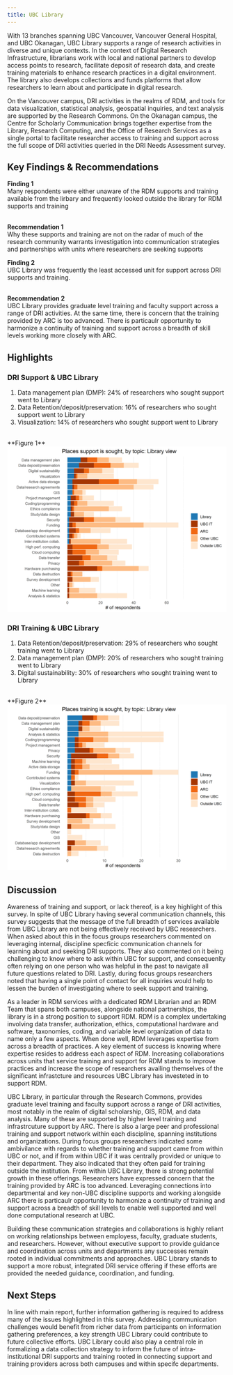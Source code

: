 ```yaml
---
title: UBC Library
---
```


With 13 branches spanning UBC Vancouver, Vancouver General Hospital, and UBC Okanagan, UBC Library supports a range of research activities in diverse and unique contexts. In the context of Digital Research Infrastructure, librarians work with local and national partners to develop access points to research, facilitate deposit of research data, and create training materials to enhance research practices in a digital environment. The library also develops collections and funds platforms that allow researchers to learn about and participate in digital research.

On the Vancouver campus, DRI activities in the realms of RDM, and tools for data visualization, statistical analysis, geospatial inquiries, and text analysis are supported by the Research Commons. On the Okanagan campus, the Centre for Scholarly Communication brings together expertise from the Library, Research Computing, and the Office of Research Services as a single portal to facilitate researcher access to training and support across the full scope of DRI activities queried in the DRI Needs Assessment survey.

## Key Findings & Recommendations

<div class="recommendation">
 <b>Finding 1</b>
<br>
Many respondents were either unaware of the RDM supports and training available from the lirbary and frequently looked outside the library for RDM supports and training
  
  <br>
  <br>

  <b>Recommendation 1</b> 
<br>
 Why these supports and training are not on the radar of much of the research community warrants investigation into communication strategies and partnerships with units where researchers are seeking supports
 </div>

<div class="recommendation">
<b>Finding 2</b>
  <br>
  UBC Library was frequently the least accessed unit for support across DRI supports and training.
  
  <br>
  <br>

  <b>Recommendation 2</b>
<br>
UBC Library provides graduate level training and faculty support across a range of DRI activities. At the same time, there is concern that the training provided by ARC is too advanced. There is particaulr opportunity to harmonize a continuity of training and support across a breadth of skill levels working more closely with ARC.
  </div>
  
## Highlights

### DRI Support & UBC Library

1. Data management plan (DMP): 24% of researchers who sought support went to Library 
2. Data Retention/deposit/preservation: 16% of researchers who sought support went to Library 
3. Visualization: 14% of researchers who sought support went to Library 

<br/>
**Figure 1**

<img class="graph" alt="Places support is sought" src="graphs/Library_support_where.png">

### DRI Training & UBC Library 

1. Data Retention/deposit/preservation: 29% of researchers who sought training went to Library 
2. Data management plan (DMP): 20% of researchers who sought training went to Library 
3. Digital sustainability: 30% of researchers who sought training went to Library 

<br/>
**Figure 2**

<img class="graph" alt="Places training is sought" src="graphs/Library_training_where.png">
  
## Discussion

Awareness of training and support, or lack thereof, is a key highlight of this survey. In spite of UBC Library having several communication channels, this survey suggests that the message of the full breadth of services available from UBC Library are not being effectively received by UBC researchers. When asked about this in the focus groups researchers commented on leveraging internal, discipline specficic communication channels for learning about and seeking DRI supports. They also commented on it being challenging to know where to ask within UBC for support, and consequenlty often relying on one person who was helpful in the past to navigate all future questions related to DRI. Lastly, during focus groups researchers noted that having a single point of contact for all inquiries would help to lessen the burden of investigating where to seek support and training.

As a leader in RDM services with a dedicated RDM Librarian and an RDM Team that spans both campuses, alongside national partnerships, the library is in a strong position to support RDM. RDM is a complex undertaking involving data transfer, authorization, ethics, computational hardware and software, taxonomies, coding, and variable level organization of data to name only a few aspects. When done well, RDM leverages expertise from across a breadth of practices. A key element of success is knowing where expertise resides to address each aspect of RDM. Increasing collaborations across units that service training and support for RDM stands to improve practices and increase the scope of researchers availing themselves of the significant infrastcture and resources UBC Library has investeted in to support RDM.

UBC Library, in particular through the Research Commons, provides graduate level training and faculty support across a range of DRI activities, most notably in the realm of digital scholarship, GIS, RDM, and data analysis. Many of these are supported by higher level training and infrastrcuture support by ARC. There is also a large peer and professional training and support network within each discipline, spanning institutions and organizations. During focus groups researchers indicated some ambivilance with regards to whether training and support came from within UBC or not, and if from within UBC if it was centrally provided or unique to their department. They also indicated that they often paid for training outside the institution. From within UBC Library, there is strong potential growth in these offerings. Researchers have expressed concern that the training provided by ARC is too advanced. Leveraging connections into departmental and key non-UBC discipline supports and working alongside ARC there is particaulr opportunity to harmonize a continuity of training and support across a breadth of skill levels to enable well supported and well done computational research at UBC.

Building these communication strategies and collaborations is highly reliant on working relationships between employess, faculty, graduate students, and researchers. However, without executive support to provide guidance and coordination across units and departments any successes remain rooted in individual commitments and approaches. UBC Library stands to support a more robust, integrated DRI service offering if these efforts are provided the needed guidance, coordination, and funding.

## Next Steps

In line with main report, further information gathering is required to address many of the issues highlighted in this survey. Addressing communication challenges would benefit from richer data from participants on information gathering preferences, a key strength UBC Library could contribute to future collective efforts. UBC Library could also play a central role in formalizing a data collection strategy to inform the future of intra-institutional DRI supports and training rooted in connecting support and training providers across both campuses and within specifc departments.
